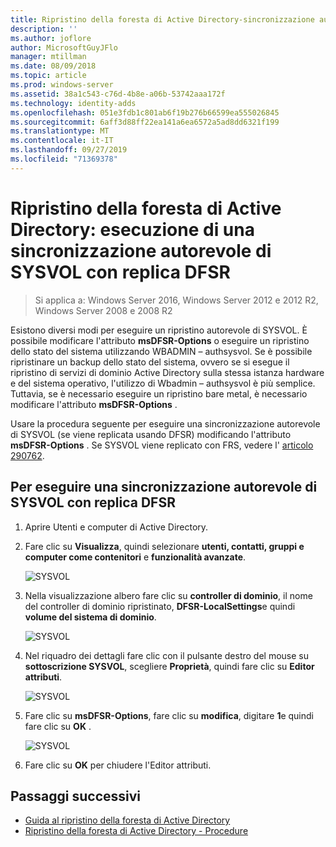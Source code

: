 ```yaml
---
title: Ripristino della foresta di Active Directory-sincronizzazione autorevole di SYSVOL
description: ''
ms.author: joflore
author: MicrosoftGuyJFlo
manager: mtillman
ms.date: 08/09/2018
ms.topic: article
ms.prod: windows-server
ms.assetid: 38a1c543-c76d-4b8e-a06b-53742aaa172f
ms.technology: identity-adds
ms.openlocfilehash: 051e3fdb1c801ab6f19b276b66599ea555026845
ms.sourcegitcommit: 6aff3d88ff22ea141a6ea6572a5ad8dd6321f199
ms.translationtype: MT
ms.contentlocale: it-IT
ms.lasthandoff: 09/27/2019
ms.locfileid: "71369378"
---
```

# <a name="ad-forest-recovery---performing-an-authoritative-synchronization-of-dfsr-replicated-sysvol"></a>Ripristino della foresta di Active Directory: esecuzione di una sincronizzazione autorevole di SYSVOL con replica DFSR  

>Si applica a: Windows Server 2016, Windows Server 2012 e 2012 R2, Windows Server 2008 e 2008 R2

Esistono diversi modi per eseguire un ripristino autorevole di SYSVOL. È possibile modificare l'attributo **msDFSR-Options** o eseguire un ripristino dello stato del sistema utilizzando WBADMIN – authsysvol. Se è possibile ripristinare un backup dello stato del sistema, ovvero se si esegue il ripristino di servizi di dominio Active Directory sulla stessa istanza hardware e del sistema operativo, l'utilizzo di Wbadmin – authsysvol è più semplice. Tuttavia, se è necessario eseguire un ripristino bare metal, è necessario modificare l'attributo **msDFSR-Options** .  

Usare la procedura seguente per eseguire una sincronizzazione autorevole di SYSVOL (se viene replicata usando DFSR) modificando l'attributo **msDFSR-Options** . Se SYSVOL viene replicato con FRS, vedere l' [articolo 290762](https://go.microsoft.com/fwlink/?LinkId=148443).  

## <a name="to-perform-an-authoritative-synchronization-of-dfsr-replicated-sysvol"></a>Per eseguire una sincronizzazione autorevole di SYSVOL con replica DFSR  

1. Aprire Utenti e computer di Active Directory.  
2. Fare clic su **Visualizza**, quindi selezionare **utenti, contatti, gruppi e computer come contenitori** e **funzionalità avanzate**. 

   ![SYSVOL](media/AD-Forest-Recovery-Authoritative-Recovery-SYSVOL/sysvol1.png) 

3. Nella visualizzazione albero fare clic su **controller di dominio**, il nome del controller di dominio ripristinato, **DFSR-LocalSettings**e quindi **volume del sistema di dominio**. 

   ![SYSVOL](media/AD-Forest-Recovery-Authoritative-Recovery-SYSVOL/sysvol2.png)  

4. Nel riquadro dei dettagli fare clic con il pulsante destro del mouse su **sottoscrizione SYSVOL**, scegliere **Proprietà**, quindi fare clic su **Editor attributi**.  

   ![SYSVOL](media/AD-Forest-Recovery-Authoritative-Recovery-SYSVOL/sysvol3.png) 

5. Fare clic su **msDFSR-Options**, fare clic su **modifica**, digitare **1**e quindi fare clic su **OK** .  

   ![SYSVOL](media/AD-Forest-Recovery-Authoritative-Recovery-SYSVOL/sysvol4.png) 

6. Fare clic su **OK** per chiudere l'Editor attributi.  
  
## <a name="next-steps"></a>Passaggi successivi

- [Guida al ripristino della foresta di Active Directory](AD-Forest-Recovery-Guide.md)
- [Ripristino della foresta di Active Directory - Procedure](AD-Forest-Recovery-Procedures.md)

